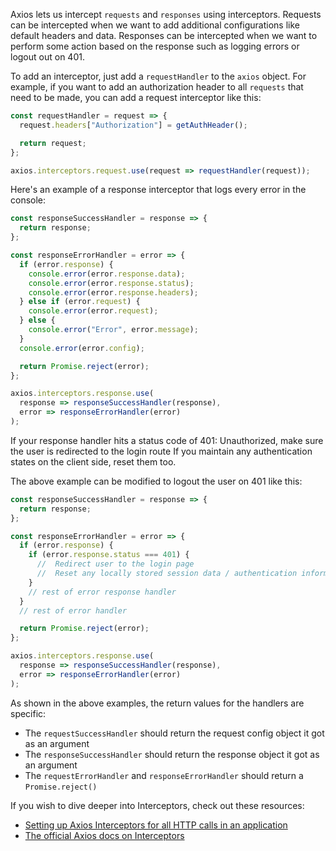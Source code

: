 Axios lets us intercept `requests` and `responses` using interceptors. Requests
can be intercepted when we want to add additional configurations like default
headers and data. Responses can be intercepted when we want to perform some
action based on the response such as logging errors or logout out on 401.

To add an interceptor, just add a `requestHandler` to the `axios` object. For
example, if you want to add an authorization header to all `requests` that need
to be made, you can add a request interceptor like this:

```javascript
const requestHandler = request => {
  request.headers["Authorization"] = getAuthHeader();

  return request;
};

axios.interceptors.request.use(request => requestHandler(request));
```

Here's an example of a response interceptor that logs every error in the
console:

```javascript
const responseSuccessHandler = response => {
  return response;
};

const responseErrorHandler = error => {
  if (error.response) {
    console.error(error.response.data);
    console.error(error.response.status);
    console.error(error.response.headers);
  } else if (error.request) {
    console.error(error.request);
  } else {
    console.error("Error", error.message);
  }
  console.error(error.config);

  return Promise.reject(error);
};

axios.interceptors.response.use(
  response => responseSuccessHandler(response),
  error => responseErrorHandler(error)
);
```

If your response handler hits a status code of 401: Unauthorized, make sure the
user is redirected to the login route If you maintain any authentication states
on the client side, reset them too.

The above example can be modified to logout the user on 401 like this:

```javascript
const responseSuccessHandler = response => {
  return response;
};

const responseErrorHandler = error => {
  if (error.response) {
    if (error.response.status === 401) {
      //  Redirect user to the login page
      //  Reset any locally stored session data / authentication information
    }
    // rest of error response handler
  }
  // rest of error handler

  return Promise.reject(error);
};

axios.interceptors.response.use(
  response => responseSuccessHandler(response),
  error => responseErrorHandler(error)
);
```

As shown in the above examples, the return values for the handlers are specific:

- The `requestSuccessHandler` should return the request config object it got as
  an argument
- The `responseSuccessHandler` should return the response object it got as an
  argument
- The `requestErrorHandler` and `responseErrorHandler` should return a
  `Promise.reject()`

If you wish to dive deeper into Interceptors, check out these resources:

- [Setting up Axios Interceptors for all HTTP calls in an application](https://blog.bitsrc.io/setting-up-axios-interceptors-for-all-http-calls-in-an-application-71bc2c636e4e)
- [The official Axios docs on Interceptors](https://axios-http.com/docs/interceptors)
